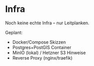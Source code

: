 # Infra

Noch keine echte Infra – nur Leitplanken.

Geplant:
- Docker/Compose Skizzen
- Postgres+PostGIS Container
- MinIO (lokal) / Hetzner S3 Hinweise
- Reverse Proxy (nginx/traefik)

